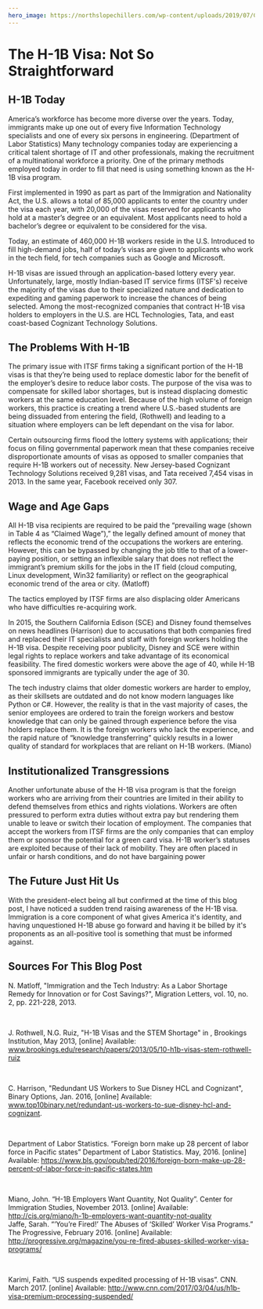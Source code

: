 ```yaml
---
hero_image: https://northslopechillers.com/wp-content/uploads/2019/07/Cool-Server-Room.jpg
---
```


# The H-1B Visa: Not So Straightforward

## H-1B Today

America’s workforce has become more diverse over the years. Today, immigrants make up one out of every five Information Technology specialists and one of every six persons in engineering. (Department of Labor Statistics) Many technology  companies today are experiencing a critical talent shortage of IT and other professionals, making the recruitment of a multinational workforce a priority. One of the primary methods employed today in order to fill that need is using something known as the H-1B visa program.

First implemented in 1990 as part as part of the Immigration and Nationality Act, the U.S. allows a total of 85,000 applicants to enter the country under the visa each year, with 20,000 of the visas reserved for applicants who hold at a master’s degree or an equivalent. Most applicants need to hold a bachelor’s degree or equivalent to be considered for the visa.

Today, an estimate of 460,000 H-1B workers reside in the U.S. Introduced to fill high-demand jobs, half of today’s visas are given to applicants who work in the tech field, for tech companies such as Google and Microsoft.

H-1B visas are issued through an application-based lottery every year. Unfortunately, large, mostly Indian-based IT service firms (ITSF's) receive the majority of the visas due to their specialized nature and dedication to expediting and gaming paperwork to increase the chances of being selected. Among the most-recognized companies that contract H-1B visa holders to employers in the U.S. are HCL Technologies, Tata, and east coast-based Cognizant Technology Solutions.

## The Problems With H-1B

The primary issue with ITSF firms taking a significant portion of the H-1B visas is that they’re being used to replace domestic labor for the benefit of the employer’s desire to reduce labor costs. The purpose of the visa was to compensate for skilled labor shortages, but is instead displacing domestic workers at the same education level. Because of the high volume of foreign workers, this practice is creating a trend where U.S.-based students are being dissuaded from entering the field, (Rothwell) and leading to a situation where employers can be left dependant on the visa for labor.

Certain outsourcing firms flood the lottery systems with applications; their focus on filing governmental paperwork mean that these companies receive disproportionate amounts of visas as opposed to smaller companies that require H-1B workers out of necessity. New Jersey-based Cognizant Technology Solutions received 9,281 visas, and Tata received 7,454 visas in 2013. In the same year, Facebook received only 307.

## Wage and Age Gaps

All H-1B visa recipients are required to be paid the “prevailing wage (shown in Table 4 as “Claimed Wage”),” the legally defined amount of money that reflects the economic trend of the occupations the workers are entering. However, this can be bypassed by changing the job title to that of a lower-paying position, or setting an inflexible salary that does not reflect the immigrant’s premium skills for the jobs in the IT field (cloud computing, Linux development, Win32 familiarity) or reflect on the geographical economic trend of the area or city. (Matloff)

The tactics employed by ITSF firms are also displacing older Americans who have difficulties re-acquiring work.

In 2015, the Southern California Edison (SCE) and Disney found themselves on news headlines (Harrison) due to accusations that both companies fired and replaced their IT specialists and staff with foreign workers holding the H-1B visa. Despite receiving poor publicity, Disney and SCE were within legal rights to replace workers and take advantage of its economical feasibility. The fired domestic workers were above the age of 40, while H-1B sponsored immigrants are typically under the age of 30.

The tech industry claims that older domestic workers are harder to employ, as their skillsets are outdated and do not know modern languages like Python or C#. However, the reality is that in the vast majority of cases, the senior employees are ordered to train the foreign workers and bestow knowledge that can only be gained through experience before the visa holders replace them. It is the foreign workers who lack the experience, and the rapid nature of “knowledge transferring” quickly results in a lower quality of standard for workplaces that are reliant on H-1B workers. (Miano)

## Institutionalized Transgressions

Another unfortunate abuse of the H-1B visa program is that the foreign workers who are arriving from their countries are limited in their ability to defend themselves from ethics and rights violations. Workers are often pressured to perform extra duties without extra pay but rendering them unable to leave or switch their location of employment. The companies that accept the workers from ITSF firms are the only companies that can employ them or sponsor the potential for a green card visa. H-1B worker’s statuses are exploited because of their lack of mobility. They are often placed in unfair or harsh conditions, and do not have bargaining power

## The Future Just Hit Us

With the president-elect being all but confirmed at the time of this blog post, I have noticed a sudden trend raising awareness of the H-1B visa. Immigration is a core component of what gives America it's identity, and having unquestioned H-1B abuse go forward and having it be billed by it's proponents as an all-positive tool is something that must be informed against.

## Sources For This Blog Post

N. Matloff, "Immigration and the Tech Industry: As a Labor Shortage Remedy for Innovation or for Cost Savings?", Migration Letters, vol. 10, no. 2, pp. 221-228, 2013.

<br>

J. Rothwell, N.G. Ruiz, "H-1B Visas and the STEM Shortage" in , Brookings Institution, May 2013, [online] Available: www.brookings.edu/research/papers/2013/05/10-h1b-visas-stem-rothwell-ruiz


<br>

C. Harrison, "Redundant US Workers to Sue Disney HCL and Cognizant", Binary Options, Jan. 2016, [online] Available: www.top10binary.net/redundant-us-workers-to-sue-disney-hcl-and-cognizant.

<br>

Department of Labor Statistics. “Foreign born make up 28 percent of labor force in Pacific states” Department of Labor Statistics. May, 2016. [online] Available: https://www.bls.gov/opub/ted/2016/foreign-born-make-up-28-percent-of-labor-force-in-pacific-states.htm

<br>

Miano, John. “H-1B Employers Want Quantity, Not Quality”. Center for Immigration Studies, November 2013. [online] Available: http://cis.org/miano/h-1b-employers-want-quantity-not-quality
<br>
Jaffe, Sarah. “‘You’re Fired!’ The Abuses of ‘Skilled’ Worker Visa Programs.” The Progressive, February 2016. [online] Available: http://progressive.org/magazine/you-re-fired-abuses-skilled-worker-visa-programs/

<br>

Karimi, Faith. “US suspends expedited processing of H-1B visas”. CNN. March 2017. [online] Available: http://www.cnn.com/2017/03/04/us/h1b-visa-premium-processing-suspended/


